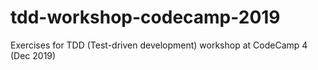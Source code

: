 # tdd-workshop-codecamp-2019
Exercises for TDD (Test-driven development) workshop at CodeCamp 4 (Dec 2019)
